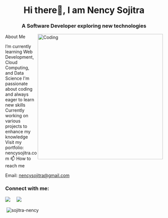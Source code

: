 <h1 align="center">Hi there👋, I am Nency Sojitra</h1>
<h3 align="center">A Software Developer exploring new technologies</h3>
<img align="right" alt="Coding" width="400" src="https://i.imgur.com/4ZMXM00.gif">
About Me

I’m currently learning Web Development, Cloud Computing, and Data Science
I'm passionate about coding and always eager to learn new skills
Currently working on various projects to enhance my knowledge
Visit my portfolio: nencysojitra.com
📫 How to reach me

Email: nencysojitra@gmail.com
<h3 align="left">Connect with me:</h3>
<p align="left">
<a target="_blank" href="https://www.linkedin.com/in/nencysojitra/"><img src="https://img.shields.io/badge/linkedin-%230077B5.svg?&style=for-the-badge&logo=linkedin&logoColor=white" /></a>&nbsp;&nbsp;&nbsp;&nbsp;
<a target="_blank" href="https://twitter.com/nencysojitra"><img src="https://img.shields.io/badge/twitter-%231DA1F2.svg?&style=for-the-badge&logo=twitter&logoColor=white" /></a>&nbsp;&nbsp;&nbsp;&nbsp;
</p>
<p>&nbsp;<img align="center" src="https://github-readme-stats.vercel.app/api?username=sojitra-nency&show_icons=true&hide_border=true&theme=radical" alt="sojitra-nency" /></p>
